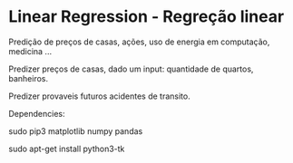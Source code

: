 # Linear Regression - Regreção linear


Predição de preços de casas, ações, uso de energia em computação, medicina ...

Predizer preços de casas, dado um input: quantidade de quartos, banheiros.

Predizer provaveis futuros acidentes de transito.



Dependencies:

sudo pip3 matplotlib numpy pandas

sudo apt-get install python3-tk